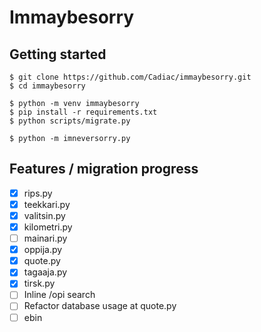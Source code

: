# Immaybesorry

## Getting started

```
$ git clone https://github.com/Cadiac/immaybesorry.git
$ cd immaybesorry

$ python -m venv immaybesorry
$ pip install -r requirements.txt
$ python scripts/migrate.py

$ python -m imneversorry.py
```

## Features / migration progress

- [x] rips.py
- [x] teekkari.py
- [x] valitsin.py
- [X] kilometri.py
- [ ] mainari.py
- [x] oppija.py
- [x] quote.py
- [x] tagaaja.py
- [x] tirsk.py
- [ ] Inline /opi search
- [ ] Refactor database usage at quote.py
- [ ] ebin

